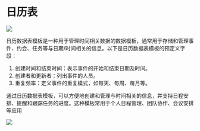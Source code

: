 # 日历表

![](https://static-docs.nocobase.com/0077dbdbb296afb00ba055e7bf5e9acc.png)

日历数据表模板是一种用于管理时间相关数据的数据模板，通常用于存储和管理事件、约会、任务等与日期/时间相关的信息。以下是日历数据表模板的预定义字段：

1. 创建时间和结束时间：表示事件的开始和结束日期及时间。
2. 创建者和更新者：列出事件的人员。
3. 重复频率：定义事件的重复模式，如每天、每周、每月等。

通过日历数据表模板，可以方便地创建和管理与时间相关的信息，并支持日程安排、提醒和跟踪任务的进度。这种模板常用于个人日程管理、团队协作、会议安排等应用

![](https://static-docs.nocobase.com/e516666868f98162ddf9481109df8aba.png)